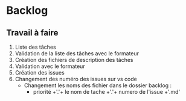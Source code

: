 # Backlog

## Travail à faire

1. Liste des tâches
2. Validation de la liste des tâches avec le formateur
3. Création des fichiers de description des tâches
4. Validation avec le formateur
5. Création des issues
6. Changement des numéro des issues sur vs code
   - Changement les noms des fichier dans le dossier backlog :
     - priorité +'.'+ le nom de tache +'.'+  numero de l'issue +'.md'
